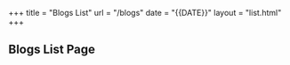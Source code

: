 +++
title = "Blogs List"
url = "/blogs"
date = "{{DATE}}"
layout = "list.html"
+++
## Blogs List Page